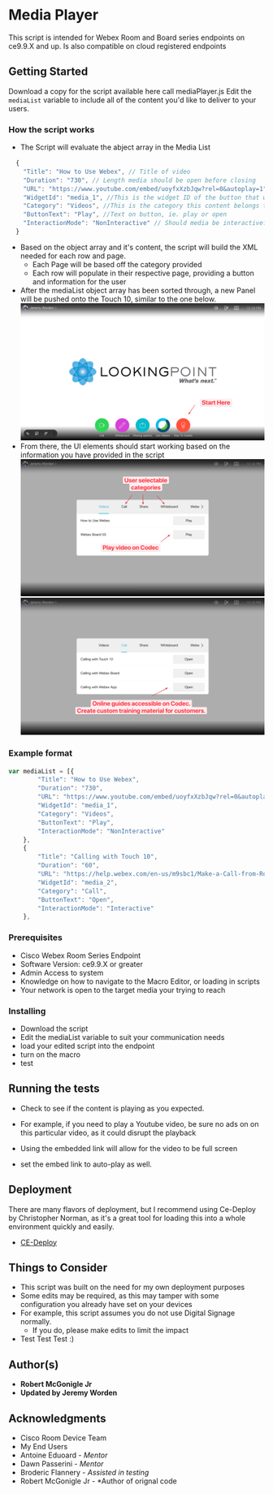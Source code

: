 # Media Player

This script is intended for Webex Room and Board series endpoints on ce9.9.X and up. Is also compatible on cloud registered endpoints

## Getting Started

Download a copy for the script available here call mediaPlayer.js
Edit the ```mediaList``` variable to include all of the content you'd like to deliver to your users.

### How the script works

* The Script will evaluate the abject array in the Media List
```javascript
  {
    "Title": "How to Use Webex", // Title of video
    "Duration": "730", // Length media should be open before closing 
    "URL": "https://www.youtube.com/embed/uoyfxXzbJqw?rel=0&autoplay=1", // URL of video
    "WidgetId": "media_1", //This is the widget ID of the button that will be built
    "Category": "Videos", //This is the category this content belongs too. This will create a new page if it had not already existed
    "ButtonText": "Play", //Text on button, ie. play or open
    "InteractionMode": "NonInteractive" // Should media be interactive?
  }
```
* Based on the object array and it's content, the script will build the XML needed for each row and page.
  * Each Page will be based off the category provided
  * Each row will populate in their respective page, providing a button and information for the user
* After the mediaList object array has been sorted through, a new Panel will be pushed onto the Touch 10, similar to the one below.
![example1.png](https://github.com/sieteunoseis/Cisco-CE-Help-Macro/blob/main/example1.png)
* From there, the UI elements should start working based on the information you have provided in the script
![example2.png](https://github.com/sieteunoseis/Cisco-CE-Help-Macro/blob/main/example2.png)
![example3.png](https://github.com/sieteunoseis/Cisco-CE-Help-Macro/blob/main/example3.png)

### Example format

```javascript
var mediaList = [{
        "Title": "How to Use Webex",
        "Duration": "730",
        "URL": "https://www.youtube.com/embed/uoyfxXzbJqw?rel=0&autoplay=1",
        "WidgetId": "media_1",
        "Category": "Videos",
        "ButtonText": "Play",
        "InteractionMode": "NonInteractive"
    },
    {
        "Title": "Calling with Touch 10",
        "Duration": "60",
        "URL": "https://help.webex.com/en-us/m9sbc1/Make-a-Call-from-Room-Devices-and-Webex-Boards-with-a-Touch-Controller",
        "WidgetId": "media_2",
        "Category": "Call",
        "ButtonText": "Open",
        "InteractionMode": "Interactive"
    },

```

### Prerequisites

* Cisco Webex Room Series Endpoint
* Software Version: ce9.9.X or greater
* Admin Access to system
* Knowledge on how to navigate to the Macro Editor, or loading in scripts
* Your network is open to the target media your trying to reach

### Installing

* Download the script
* Edit the mediaList variable to suit your communication needs
* load your edited script into the endpoint
* turn on the macro 
* test

## Running the tests

* Check to see if the content is playing as you expected.

* For example, if you need to play a Youtube video, be sure no ads on on this particular video, as it could disrupt the playback
* Using the embedded link will allow for the video to be full screen
* set the embed link to auto-play as well.

## Deployment

There are many flavors of deployment, but I recommend using Ce-Deploy by Christopher Norman, as it's a great tool for loading this into a whole environment quickly and easily.

* [CE-Deploy](https://github.com/voipnorm/CE-Deploy)

## Things to Consider
* This script was built on the need for my own deployment purposes
* Some edits may be required, as this may tamper with some configuration you already have set on your devices
* For example, this script assumes you do not use Digital Signage normally.
  * If you do, please make edits to limit the impact
* Test Test Test :)

## Author(s)

* **Robert McGonigle Jr**
* **Updated by Jeremy Worden**

## Acknowledgments

* Cisco Room Device Team
* My End Users
* Antoine Eduoard - *Mentor*
* Dawn Passerini - *Mentor*
* Broderic Flannery - *Assisted in testing*
* Robert McGonigle Jr - *Author of orignal code
